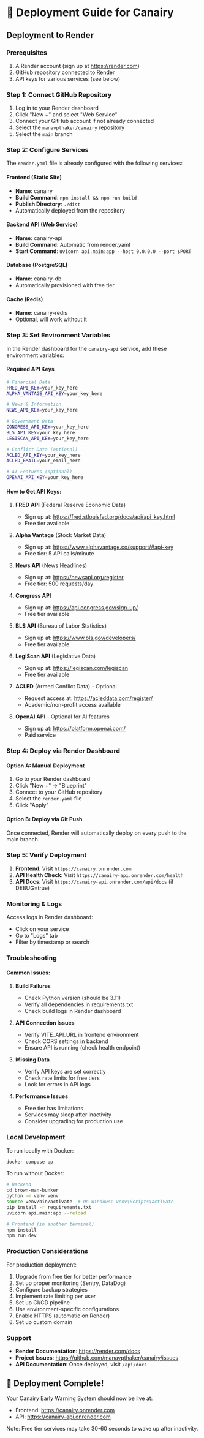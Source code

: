 # 🚀 Deployment Guide for Canairy

## Deployment to Render

### Prerequisites
1. A Render account (sign up at https://render.com)
2. GitHub repository connected to Render
3. API keys for various services (see below)

### Step 1: Connect GitHub Repository
1. Log in to your Render dashboard
2. Click "New +" and select "Web Service"
3. Connect your GitHub account if not already connected
4. Select the `manavpthaker/canairy` repository
5. Select the `main` branch

### Step 2: Configure Services
The `render.yaml` file is already configured with the following services:

#### Frontend (Static Site)
- **Name**: canairy
- **Build Command**: `npm install && npm run build`
- **Publish Directory**: `./dist`
- Automatically deployed from the repository

#### Backend API (Web Service)
- **Name**: canairy-api
- **Build Command**: Automatic from render.yaml
- **Start Command**: `uvicorn api.main:app --host 0.0.0.0 --port $PORT`

#### Database (PostgreSQL)
- **Name**: canairy-db
- Automatically provisioned with free tier

#### Cache (Redis)
- **Name**: canairy-redis
- Optional, will work without it

### Step 3: Set Environment Variables
In the Render dashboard for the `canairy-api` service, add these environment variables:

#### Required API Keys
```bash
# Financial Data
FRED_API_KEY=your_key_here
ALPHA_VANTAGE_API_KEY=your_key_here

# News & Information
NEWS_API_KEY=your_key_here

# Government Data
CONGRESS_API_KEY=your_key_here
BLS_API_KEY=your_key_here
LEGISCAN_API_KEY=your_key_here

# Conflict Data (optional)
ACLED_API_KEY=your_key_here
ACLED_EMAIL=your_email_here

# AI Features (optional)
OPENAI_API_KEY=your_key_here
```

#### How to Get API Keys:

1. **FRED API** (Federal Reserve Economic Data)
   - Sign up at: https://fred.stlouisfed.org/docs/api/api_key.html
   - Free tier available

2. **Alpha Vantage** (Stock Market Data)
   - Sign up at: https://www.alphavantage.co/support/#api-key
   - Free tier: 5 API calls/minute

3. **News API** (News Headlines)
   - Sign up at: https://newsapi.org/register
   - Free tier: 500 requests/day

4. **Congress API**
   - Sign up at: https://api.congress.gov/sign-up/
   - Free tier available

5. **BLS API** (Bureau of Labor Statistics)
   - Sign up at: https://www.bls.gov/developers/
   - Free tier available

6. **LegiScan API** (Legislative Data)
   - Sign up at: https://legiscan.com/legiscan
   - Free tier available

7. **ACLED** (Armed Conflict Data) - Optional
   - Request access at: https://acleddata.com/register/
   - Academic/non-profit access available

8. **OpenAI API** - Optional for AI features
   - Sign up at: https://platform.openai.com/
   - Paid service

### Step 4: Deploy via Render Dashboard

#### Option A: Manual Deployment
1. Go to your Render dashboard
2. Click "New +" → "Blueprint"
3. Connect to your GitHub repository
4. Select the `render.yaml` file
5. Click "Apply"

#### Option B: Deploy via Git Push
Once connected, Render will automatically deploy on every push to the main branch.

### Step 5: Verify Deployment

1. **Frontend**: Visit `https://canairy.onrender.com`
2. **API Health Check**: Visit `https://canairy-api.onrender.com/health`
3. **API Docs**: Visit `https://canairy-api.onrender.com/api/docs` (if DEBUG=true)

### Monitoring & Logs

Access logs in Render dashboard:
- Click on your service
- Go to "Logs" tab
- Filter by timestamp or search

### Troubleshooting

#### Common Issues:

1. **Build Failures**
   - Check Python version (should be 3.11)
   - Verify all dependencies in requirements.txt
   - Check build logs in Render dashboard

2. **API Connection Issues**
   - Verify VITE_API_URL in frontend environment
   - Check CORS settings in backend
   - Ensure API is running (check health endpoint)

3. **Missing Data**
   - Verify API keys are set correctly
   - Check rate limits for free tiers
   - Look for errors in API logs

4. **Performance Issues**
   - Free tier has limitations
   - Services may sleep after inactivity
   - Consider upgrading for production use

### Local Development

To run locally with Docker:
```bash
docker-compose up
```

To run without Docker:
```bash
# Backend
cd brown-man-bunker
python -m venv venv
source venv/bin/activate  # On Windows: venv\Scripts\activate
pip install -r requirements.txt
uvicorn api.main:app --reload

# Frontend (in another terminal)
npm install
npm run dev
```

### Production Considerations

For production deployment:
1. Upgrade from free tier for better performance
2. Set up proper monitoring (Sentry, DataDog)
3. Configure backup strategies
4. Implement rate limiting per user
5. Set up CI/CD pipeline
6. Use environment-specific configurations
7. Enable HTTPS (automatic on Render)
8. Set up custom domain

### Support

- **Render Documentation**: https://render.com/docs
- **Project Issues**: https://github.com/manavpthaker/canairy/issues
- **API Documentation**: Once deployed, visit `/api/docs`

## 🎉 Deployment Complete!

Your Canairy Early Warning System should now be live at:
- Frontend: https://canairy.onrender.com
- API: https://canairy-api.onrender.com

Note: Free tier services may take 30-60 seconds to wake up after inactivity.